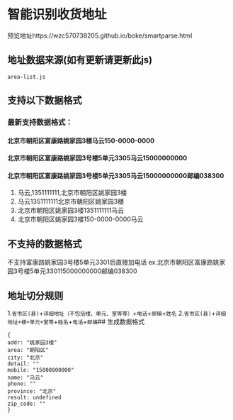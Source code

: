 # 智能识别收货地址
预览地址https://wzc570738205.github.io/boke/smartparse.html



## 地址数据来源(如有更新请更新此js)
```
area-list.js
```
## 支持以下数据格式
### 最新支持数据格式：
#### 北京市朝阳区富康路姚家园3楼马云150-0000-0000
#### 北京市朝阳区富康路姚家园3号楼5单元3305马云15000000000
#### 北京市朝阳区富康路姚家园3号楼5单元3305马云15000000000邮编038300
1. 马云,1351111111,北京市朝阳区姚家园3楼
2. 马云1351111111北京市朝阳区姚家园3楼
3. 北京市朝阳区姚家园3楼1351111111马云
4. 北京市朝阳区姚家园3楼150-0000-0000马云
## 不支持的数据格式
不支持富康路姚家园3号楼5单元3301后直接加电话
ex.北京市朝阳区富康路姚家园3号楼5单元330115000000000邮编038300

## 地址切分规则
1.`省市区(县)`+`详细地址（不包括楼、单元、室等等）`+`电话`+`邮编`+`姓名`
2.`省市区(县)`+`详细地址+楼+单元+室等`+`姓名`+`电话`+`邮编`## 生成数据格式
```
{
addr: "姚家园3楼"
area: "朝阳区"
city: "北京"
detail: ""
mobile: "15000000000"
name: "马云"
phone: ""
province: "北京"
result: undefined
zip_code: ""
}
```

